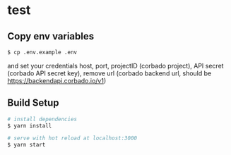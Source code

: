 # test

## Copy env variables

```bash
$ cp .env.example .env
```

and set your credentials host, port, projectID (corbado project), API secret (corbado API secret key), remove url (corbado backend url, should be https://backendapi.corbado.io/v1)

## Build Setup

```bash
# install dependencies
$ yarn install

# serve with hot reload at localhost:3000
$ yarn start
```
